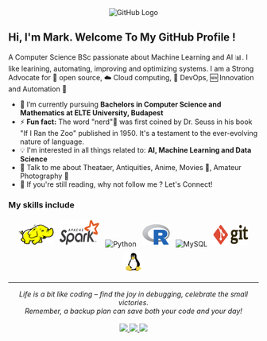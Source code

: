 <div align="center">
<img src="https://github.com/MarkSikos/MarkSikos/main/pics/octo.gif" alt="GitHub Logo" width="150" height="150" />
</div>

## Hi, I'm Mark. Welcome To My GitHub Profile !

A Computer Science BSc passionate about Machine Learning and AI :bar_chart:. I like learining, automating, improving and optimizing systems. I am a Strong Advocate for 📜 open source, :cloud: Cloud computing, 🚀 DevOps, :new: Innovation and Automation :robot: 

- 🌱 I’m currently pursuing **Bachelors in Computer Science and Mathematics at ELTE University, Budapest**
- ⚡ **Fun fact:**  The word "nerd"🔬 was first coined by Dr. Seuss in his book "If I Ran the Zoo" published in 1950. It's a testament to the ever-evolving nature of language.
- :bulb: I'm interested in all things related to: **AI, Machine Learning and Data Science**
- 💬 Talk to me about Theataer, Antiquities, Anime, Movies 🎥, Amateur Photography 📸
- 👋 If you're still reading, why not follow me ? Let's Connect!

### My skills include

<p align="center">
	<img title="Hadoop" alt="Hadoop" src="https://raw.githubusercontent.com/MarkSikos/MarkSikos/main/pics/hadoop.svg" width="70" height="40" style="vertical-align:down; margin:4px"/>
	<img title="Spark" alt="Spark" src="https://raw.githubusercontent.com/MarkSikos/MarkSikos/main/pics/apache-spark-5.svg" width="80" height="50" style="vertical-align:down; margin:4px"/>
	<img title="Python" alt="Python" src="https://raw.githubusercontent.com/MarkSikos/MarkSikos/main/pics/python.svg" width="40" height="40" style="vertical-align:down; margin:4px"/>
	<img title="R" alt="linux" src="https://raw.githubusercontent.com/MarkSikos/MarkSikos/main/pics/r-lang.svg" width="55" style="vertical-align:down; margin:4px"/>
	<img title="MySQL" alt="MySQL" src="https://raw.githubusercontent.com/MarkSikos/MarkSikos/main/pics/mysql.svg" width="40" height="40" style="vertical-align:down; margin:4px"/>
	<img title="Git" alt="Git" src="https://raw.githubusercontent.com/MarkSikos/MarkSikos/main/pics/git.svg" width="70" height="40" style="vertical-align:down; margin:4px"/>
	<img title="linux" alt="linux" src="https://raw.githubusercontent.com/MarkSikos/MarkSikos/main/pics/linux-tux.svg" width="40" style="vertical-align:down; margin:4px"/>	
</p>


<hr>
<p align="center">
   <i>Life is a bit like coding – find the joy in debugging, celebrate the small victories. </i>
   <br>
   <i>Remember, a backup plan can save both your code and your day!</i>
   <br>
<br>

  <a target="_blank" href="linkedin.com/in/mark-peter-sikos-878110190">
    <img src="https://img.shields.io/badge/-LinkedIn-0077B5?style=for-the-badge&logo=Linkedin&logoColor=white"></img>
  </a>
  <a target="_blank" href="mailto:masik20009@gmail.com">
    <img src="https://img.shields.io/badge/-Gmail-D14836?style=for-the-badge&logo=Gmail&logoColor=white"></img>
  </a>
  <a target="_blank" href="https://twitter.com/sikos_mark">
    <img src="https://img.shields.io/badge/-Twitter-1DA1F2?style=for-the-badge&logo=Twitter&logoColor=white"></img>
  </a>

<br>
</p>       

   
   
